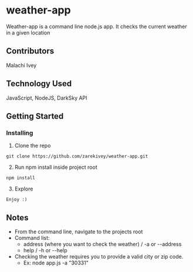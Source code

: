 # weather-app
Weather-app is a command line node.js app. It checks the current weather in a given location

## Contributors 
Malachi Ivey

## Technology Used
JavaScript, NodeJS, DarkSky API

## Getting Started

### Installing

1. Clone the repo

```
git clone https://github.com/zarekivey/weather-app.git
```

2. Run npm install inside project root

```
npm install
```

3. Explore

```
Enjoy :)
```

## Notes
- From the command line, navigate to the projects root
- Command list:
  - address (where you want to check the weather) / -a or --address
  - help / -h or --help
- Checking the weather requires you to provide a valid city or zip code.
  - Ex: node app.js -a "30331"
